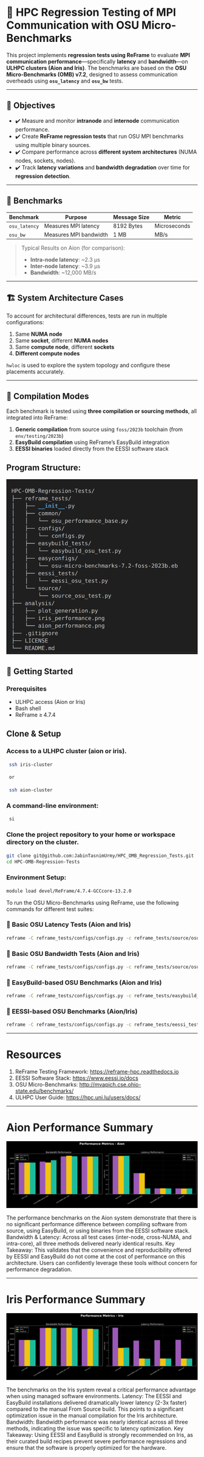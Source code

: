 # 🔬 HPC Regression Testing of MPI Communication with OSU Micro-Benchmarks

This project implements **regression tests using ReFrame** to evaluate **MPI communication performance**—specifically **latency** and **bandwidth**—on **ULHPC clusters (Aion and Iris)**. The benchmarks are based on the **OSU Micro-Benchmarks (OMB) v7.2**, designed to assess communication overheads using **`osu_latency`** and **`osu_bw`** tests.

---

## 📌 Objectives

- ✔️ Measure and monitor **intranode** and **internode** communication performance.
- ✔️ Create **ReFrame regression tests** that run OSU MPI benchmarks using multiple binary sources.
- ✔️ Compare performance across **different system architectures** (NUMA nodes, sockets, nodes).
- ✔️ Track **latency variations** and **bandwidth degradation** over time for **regression detection**.

---

## 🧪 Benchmarks

| Benchmark     | Purpose             | Message Size | Metric       |
|---------------|---------------------|--------------|--------------|
| `osu_latency` | Measures MPI latency | 8192 Bytes   | Microseconds |
| `osu_bw`      | Measures MPI bandwidth | 1 MB        | MB/s         |

> Typical Results on Aion (for comparison):
> - **Intra-node latency**: ~2.3 µs
> - **Inter-node latency**: ~3.9 µs
> - **Bandwidth**: ~12,000 MB/s

---

## 🏗️ System Architecture Cases

To account for architectural differences, tests are run in multiple configurations:

1. Same **NUMA node**
2. Same **socket**, different **NUMA nodes**
3. Same **compute node**, different **sockets**
4. **Different compute nodes**

`hwloc` is used to explore the system topology and configure these placements accurately.

---

## 🔧 Compilation Modes

Each benchmark is tested using **three compilation or sourcing methods**, all integrated into ReFrame:

1. **Generic compilation** from source using `foss/2023b` toolchain (from `env/testing/2023b`)
2. **EasyBuild compilation** using ReFrame’s EasyBuild integration
3. **EESSI binaries** loaded directly from the EESSI software stack

## Program Structure:
![Alt text](./structure.png "Optional title")

## 🚀 Getting Started

### Prerequisites

- ULHPC access (Aion or Iris)  
- Bash shell  
- ReFrame ≥ 4.7.4  

## Clone & Setup
### Access to a ULHPC cluster (aion or iris).
```bash
 ssh iris-cluster

 or 

 ssh aion-cluster
```
### A command-line environment:
```bash
 si
```
### Clone the project repository to your home or workspace directory on the cluster.
```bash
git clone git@github.com:JabinTasnimUrmy/HPC_OMB_Regression_Tests.git
cd HPC-OMB-Regression-Tests
```
### Environment Setup:
```bash
module load devel/ReFrame/4.7.4-GCCcore-13.2.0
```
To run the OSU Micro-Benchmarks using ReFrame, use the following commands for different test suites:

### 🔹 Basic OSU Latency Tests (Aion and Iris)
```bash
reframe -C reframe_tests/configs/configs.py -c reframe_tests/source/osu_build.py -c reframe_tests/source/osu_latency.py --run --performance-report
```

### 🔹 Basic OSU Bandwidth Tests (Aion and Iris)
```bash
reframe -C reframe_tests/configs/configs.py -c reframe_tests/source/osu_build.py -c reframe_tests/source/osu_bandwidth.py --run --performance-report
```

### 🔹 EasyBuild-based OSU Benchmarks (Aion and Iris)
```bash
reframe -C reframe_tests/configs/configs.py -c reframe_tests/easybuild_tests/ --run --performance-report
```

### 🔹 EESSI-based OSU Benchmarks (Aion/Iris)
```bash
reframe -C reframe_tests/configs/configs.py -c reframe_tests/eessi_tests/ --run --performance-report
```
---
# Resources
1. ReFrame Testing Framework: https://reframe-hpc.readthedocs.io 
2. EESSI Software Stack: https://www.eessi.io/docs
3. OSU Micro-Benchmarks: http://mvapich.cse.ohio-state.edu/benchmarks/
4. ULHPC User Guide: https://hpc.uni.lu/users/docs/

---

# Aion Performance Summary

![Alt text](./analysis/aion_performance.png "Optional title")

The performance benchmarks on the Aion system demonstrate that there is no significant performance difference between compiling software from source, using EasyBuild, or using binaries from the EESSI software stack.
Bandwidth & Latency: Across all test cases (inter-node, cross-NUMA, and intra-core), all three methods delivered nearly identical results.
Key Takeaway: This validates that the convenience and reproducibility offered by EESSI and EasyBuild do not come at the cost of performance on this architecture. Users can confidently leverage these tools without concern for performance degradation.

---

# Iris Performance Summary

![Alt text](./analysis/iris_performance.png "Optional title")

The benchmarks on the Iris system reveal a critical performance advantage when using managed software environments.
Latency: The EESSI and EasyBuild installations delivered dramatically lower latency (2-3x faster) compared to the manual From Source build. This points to a significant optimization issue in the manual compilation for the Iris architecture.
Bandwidth: Bandwidth performance was nearly identical across all three methods, indicating the issue was specific to latency optimization.
Key Takeaway: Using EESSI and EasyBuild is strongly recommended on Iris, as their curated build recipes prevent severe performance regressions and ensure that the software is properly optimized for the hardware.

